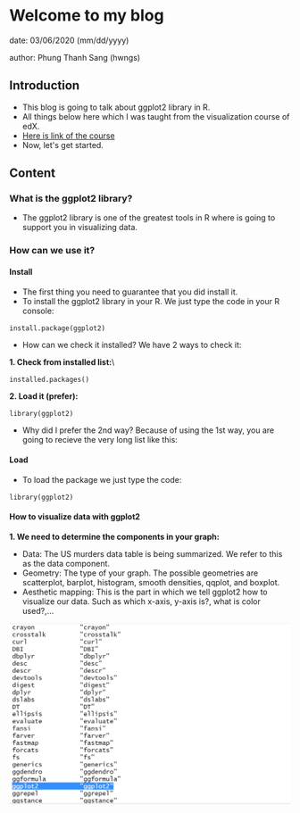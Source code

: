 # Welcome to my blog
date: 03/06/2020 (mm/dd/yyyy)

author: Phung Thanh Sang (hwngs)

## Introduction
- This blog is going to talk about ggplot2 library in R.
- All things below here which I was taught from the visualization course of edX.
- [Here is link of the course](https://www.edx.org/course/data-science-visualization)
- Now, let's get started.

## Content
### What is the ggplot2 library?
- The ggplot2 library is one of the greatest tools in R where is going to support you in visualizing data.

### How can we use it?
#### Install
- The first thing you need to guarantee that you did install it.
- To install the ggplot2 library in your R. We just type the code in your R console:
```
install.package(ggplot2)
```
- How can we check it installed? We have 2 ways to check it:

**1. Check from installed list:**\

```
installed.packages()
```

**2. Load it (prefer):**

```
library(ggplot2)
```

- Why did I prefer the 2nd way? Because of using the 1st way, you are going to recieve the very long list like this:
#### Load
- To load the package we just type the code:
```
library(ggplot2)
```
#### How to visualize data with ggplot2
**1. We need to determine the components in your graph:**
- Data: The US murders data table is being summarized. We refer to this as the data component.
- Geometry: The type of your graph. The possible geometries are scatterplot, barplot, histogram, smooth densities, qqplot, and boxplot.
- Aesthetic mapping: This is the part in which we tell ggplot2 how to visualize our data. Such as which x-axis, y-axis is?, what is color used?,...

![Image](https://github.com/ptsang1/r_ggplot2_library.io/blob/master/image.png)

